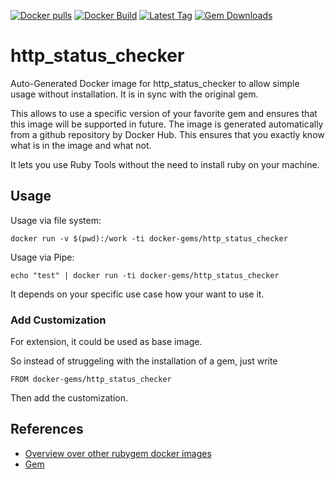 [![Docker pulls](https://img.shields.io/docker/pulls/rubygem/http_status_checker.svg)](https://hub.docker.com/r/rubygem/http_status_checker/)
[![Docker Build](https://img.shields.io/docker/automated/rubygem/http_status_checker.svg)](https://hub.docker.com/r/rubygem/http_status_checker/)
[![Latest Tag](https://img.shields.io/github/tag/docker-rubygem/http_status_checker.svg)](https://hub.docker.com/r/rubygem/http_status_checker/)
[![Gem Downloads](https://img.shields.io/gem/dt/http_status_checker.svg)](https://rubygems.org/gems/http_status_checker/)
# http_status_checker

Auto-Generated Docker image for http_status_checker to allow simple usage without installation.
It is in sync with the original gem.

This allows to use a specific version of your favorite gem and ensures that this image will be supported in future.
The image is generated automatically from a github repository by Docker Hub.
This ensures that you exactly know what is in the image and what not.

It lets you use Ruby Tools without the need to install ruby on your machine.

## Usage

Usage via file system:

`docker run -v $(pwd):/work -ti docker-gems/http_status_checker`

Usage via Pipe:

`echo "test" | docker run -ti docker-gems/http_status_checker`

It depends on your specific use case how your want to use it.

### Add Customization

For extension, it could be used as base image.

So instead of struggeling with the installation of a gem, just write

`FROM docker-gems/http_status_checker`

Then add the customization.

## References

 - [Overview over other rubygem docker images](https://github.com/thinkbot/docker-rubygem)
 - [Gem](https://rubygems.org/gems/http_status_checker/)
